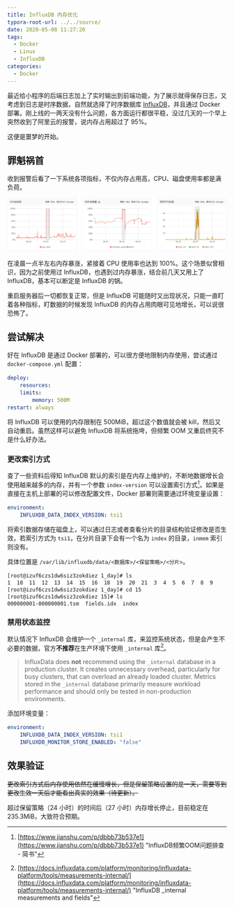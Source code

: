 ```yaml
---
title: InfluxDB 内存优化
typora-root-url: ../../source/
date: 2020-05-08 11:27:20
tags:
  - Docker
  - Linux
  - InfluxDB
categories:
  - Docker
---
```


最近给小程序的后端日志加上了实时输出到前端功能，为了展示就得保存日志，又考虑到日志是时序数据，自然就选择了时序数据库 [InfluxDB](https://www.influxdata.com/)，并且通过 Docker 部署。刚上线的一两天没有什么问题，各方面运行都很平稳，没过几天的一个早上突然收到了阿里云的报警，说内存占用超过了 95%。

这便是噩梦的开始。

<!--more-->

## 罪魁祸首

收到报警后看了一下系统各项指标，不仅内存占用高，CPU、磁盘使用率都是满负荷。

![报警时系统指标](/images/InfluxDB-Memory-Optimization/image-20200508120656188.png)

在凌晨一点半左右内存暴涨，紧接着 CPU 使用率也达到 100%。这个场景似曾相识，因为之前使用过 InfluxDB，也遇到过内存暴涨，结合前几天又用上了 InfluxDB，基本可以断定是 InfluxDB  的锅。

重启服务器后一切都恢复正常，但是 InfluxDB 可能随时又出现状况，只能一直盯着各种指标，盯数据的时候发现 InfluxDB 的内存占用肉眼可见地增长，可以说很恐怖了。

## 尝试解决

好在 InfluxDB 是通过 Docker 部署的，可以很方便地限制内存使用，尝试通过 `docker-compose.yml` 配置：

```yaml
deploy:
    resources:
    limits:
        memory: 500M
restart: always
```

将 InfluxDB 可以使用的内存限制在 500MiB，超过这个数值就会被 kill，然后又自动重启。虽然这样可以避免 InfluxDB 将系统拖垮，但频繁 OOM 又重启终究不是什么好办法。

### 更改索引方式

查了一些资料后得知 InfluxDB 默认的索引是在内存上维护的，不断地数据增长会使用越来越多的内存，并有一个参数 `index-version` 可以设置索引方式[^1]。如果是直接在主机上部署的可以修改配置文件，Docker 部署则需要通过环境变量设置：

```yaml
environment:
    INFLUXDB_DATA_INDEX_VERSION: tsi1
```

将索引数据存储在磁盘上，可以通过日志或者查看分片的目录结构验证修改是否生效，若索引方式为 `tsi1`，在分片目录下会有一个名为 `index` 的目录，`inmem` 索引则没有。

具体位置是 `/var/lib/influxdb/data/<数据库>/<保留策略>/<分片>`。

```text
[root@izuf6czs1dw6siz3zokdiez 1_day]# ls
1  10  11  12  13  14  15  16  18  19  20  21  3  4  5  6  7  8  9
[root@izuf6czs1dw6siz3zokdiez 1_day]# cd 15
[root@izuf6czs1dw6siz3zokdiez 15]# ls
000000001-000000001.tsm  fields.idx  index
```

### 禁用状态监控

默认情况下 InfluxDB 会维护一个 `_internal` 库，来监控系统状态，但是会产生不必要的数据，官方**不推荐**在生产环境下使用 `_internal` 库[^2]。

> InfluxData does **not** recommend using the `_internal` database in a production cluster. It creates unnecessary overhead, particularly for busy clusters, that can overload an already loaded cluster. Metrics stored in the `_internal` database primarily measure workload performance and should only be tested in non-production environments.

添加环境变量：

```yaml
environment:
	INFLUXDB_DATA_INDEX_VERSION: tsi1
	INFLUXDB_MONITOR_STORE_ENABLED: "false"
```

## 效果验证

~~更改索引方式后内存使用依然在缓慢增长，但是保留策略设置的是一天，需要等到更改生效一天后才能看出真实的效果（待更新）。~~

超过保留策略（24 小时）的时间后（27 小时）内存增长停止，目前稳定在 235.3MiB，大致符合预期。


[^1]: [https://www.jianshu.com/p/dbbb73b537e1](https://www.jianshu.com/p/dbbb73b537e1) "InfluxDB频繁OOM问题排查 - 简书"
[^2]: [https://docs.influxdata.com/platform/monitoring/influxdata-platform/tools/measurements-internal/](https://docs.influxdata.com/platform/monitoring/influxdata-platform/tools/measurements-internal/) "InfluxDB _internal measurements and fields"